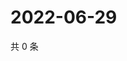 # 2022-06-29

共 0 条

<!-- BEGIN WEIBO -->
<!-- 最后更新时间 Wed Jun 29 2022 03:12:09 GMT+0800 (China Standard Time) -->

<!-- END WEIBO -->
